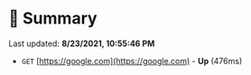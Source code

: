 # 📖 Summary
Last updated: **8/23/2021, 10:55:46 PM**

- `GET` [https://google.com](https://google.com) - **Up** (476ms)
